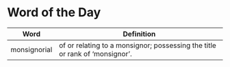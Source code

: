 # Word of the Day

|Word|Definition|
|---|---|
|monsignorial|of or relating to a monsignor; possessing the title or rank of ‘monsignor’.|